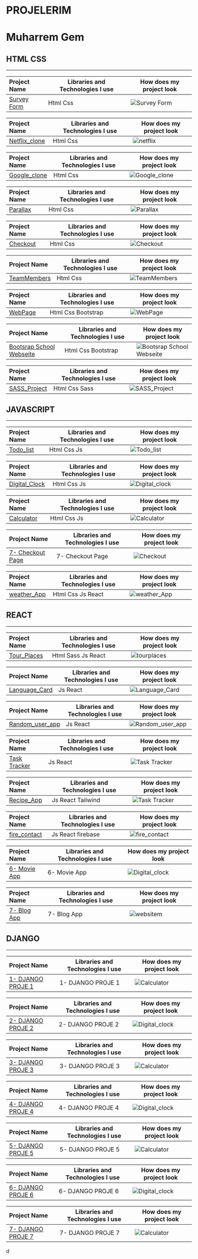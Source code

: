 # PROJELERIM

# Muharrem Gem




## HTML CSS
<hr>

  Project Name       |Libraries and Technologies I use     |How does my project look   
:-------------------------|-------------------------|-------------------------
[Survey Form](https://muharremgem.github.io/HTML_CSS_Survey_form/)| Html Css  |![Survey Form](img/surveyform.gif)


  Project Name       |Libraries and Technologies I use     |How does my project look   
:-------------------------|-------------------------|-------------------------
[Netflix_clone](https://muharremgem.github.io/HTML_CSS_Netflix_clone/)| Html Css  |![netflix](img/netflix1.gif)


  Project Name       |Libraries and Technologies I use     |How does my project look   
:-------------------------|-------------------------|-------------------------
[Google_clone](https://muharremgem.github.io/HTML_CSS_Google_clone/)| Html Css  |![Google_clone](img/google.gif)


  Project Name       |Libraries and Technologies I use     |How does my project look   
:-------------------------|-------------------------|-------------------------
[Parallax](https://muharremgem.github.io/HTML_CSS_Parallax/)| Html Css  |![Parallax](img/parallax.gif)




  Project Name       |Libraries and Technologies I use     |How does my project look   
:-------------------------|-------------------------|-------------------------
[Checkout](https://muharremgem.github.io/HTML_CSS_Checkout/)| Html Css  |![Checkout](img/checkout_app.gif)


  Project Name       |Libraries and Technologies I use     |How does my project look   
:-------------------------|-------------------------|-------------------------
[TeamMembers](https://muharremgem.github.io/HTML_CSS_TeamMembers/)| Html Css  |![TeamMembers](img/team_members1.gif)


  Project Name       |Libraries and Technologies I use     |How does my project look   
:-------------------------|-------------------------|-------------------------
[WebPage](https://bootstrap-web-page.vercel.app/#)| Html Css Bootstrap |![WebPage](img/webpage.gif)


  Project Name       |Libraries and Technologies I use     |How does my project look   
:-------------------------|-------------------------|-------------------------
[Bootsrap School Webseite](https://muharremgem.github.io/BOOTSTRAP_project/)| Html Css Bootstrap |![Bootsrap School Webseite](img/project.gif)



  Project Name       |Libraries and Technologies I use     |How does my project look   
:-------------------------|-------------------------|-------------------------
[SASS_Project](https://muharremgem.github.io/SASS_Project/)| Html Css Sass |![SASS_Project](sass.gif)



## JAVASCRIPT
<hr>




  Project Name       |Libraries and Technologies I use     |How does my project look   
:-------------------------|-------------------------|-------------------------
[Todo_list](https://muharremgem.github.io/JavaScript_Todo_list/)| Html Css Js |![Todo_list](Todo_list.gif)



  Project Name       |Libraries and Technologies I use     |How does my project look   
:-------------------------|-------------------------|-------------------------
[Digital_Clock](https://javascript-digital-clock-24akepg2y-muharremgem.vercel.app/)| Html Css Js |![Digital_clock](clock.gif)

  Project Name       |Libraries and Technologies I use     |How does my project look   
:-------------------------|-------------------------|-------------------------
[Calculator](https://html-css-js-calculator.vercel.app/)| Html Css Js |![Calculator](CALCULATOR.gif)


  Project Name       |Libraries and Technologies I use     |How does my project look   
:-------------------------|-------------------------|-------------------------
[7- Checkout Page](https://muharremgem.github.io/JAVASCRIPT_Checkout_Page/)| 7- Checkout Page	 	 |![Checkout](checkout_app.gif)


  Project Name       |Libraries and Technologies I use     |How does my project look   
:-------------------------|-------------------------|-------------------------
[weather_App](https://react-alpha-team-weather-hrd5.vercel.app/)| Html Css Js React | ![weather_App](weather.gif)

## REACT
<hr>


  Project Name       |Libraries and Technologies I use     |How does my project look   
:-------------------------|-------------------------|-------------------------
[Tour_Places](https://reacttourplaces.vercel.app/)| Html Sass Js React | ![tourplaces](tourplaces.gif)

  Project Name       |Libraries and Technologies I use     |How does my project look   
:-------------------------|-------------------------|-------------------------
[Language_Card](https://react-language-cards-seven.vercel.app/)| Js React | ![Language_Card](languageCard.gif)



  Project Name       |Libraries and Technologies I use     |How does my project look   
:-------------------------|-------------------------|-------------------------
[Random_user_app](https://react-random-user-app.vercel.app/)| Js React | ![Random_user_app](userApp.gif)



  Project Name       |Libraries and Technologies I use     |How does my project look   
:-------------------------|-------------------------|-------------------------
[Task Tracker](https://react-task-tracker-muharremgem.vercel.app/)| Js React | ![Task Tracker](task.gif)



  Project Name       |Libraries and Technologies I use     |How does my project look   
:-------------------------|-------------------------|-------------------------
[Recipe_App](https://react-recipe-app-muharremgem.vercel.app/)| Js React Tailwind | ![Task Tracker](recipe.gif)


  Project Name       |Libraries and Technologies I use     |How does my project look   
:-------------------------|-------------------------|-------------------------
[fire_contact](https://firecontact-app-roan.vercel.app/)| Js React firebase | ![fire_contact](contact.gif)



  Project Name       |Libraries and Technologies I use     |How does my project look   
:-------------------------|-------------------------|-------------------------
[6- Movie App](https://javascript-digital-clock-24akepg2y-muharremgem.vercel.app/)| 6- Movie App		 |![Digital_clock](./img/clock.gif)

  Project Name       |Libraries and Technologies I use     |How does my project look   
:-------------------------|-------------------------|-------------------------
[7- Blog App](https://www.muharremgem.com/)| 7- Blog App	 |![websitem](./img/websitem.gif)


## DJANGO
<hr>




  Project Name       |Libraries and Technologies I use     |How does my project look   
:-------------------------|-------------------------|-------------------------
[1- DJANGO PROJE 1](https://html-css-js-calculator.vercel.app/)| 1- DJANGO PROJE 1	 |![Calculator](./img/CALCULATOR.gif)


  Project Name       |Libraries and Technologies I use     |How does my project look   
:-------------------------|-------------------------|-------------------------
[2- DJANGO PROJE 2 ](https://javascript-digital-clock-24akepg2y-muharremgem.vercel.app/)| 2- DJANGO PROJE 2 	 |![Digital_clock](./img/clock.gif)


  Project Name       |Libraries and Technologies I use     |How does my project look   
:-------------------------|-------------------------|-------------------------
[3- DJANGO PROJE 3	](https://html-css-js-calculator.vercel.app/)| 3- DJANGO PROJE 3	 |![Calculator](./img/CALCULATOR.gif)


  Project Name       |Libraries and Technologies I use     |How does my project look   
:-------------------------|-------------------------|-------------------------
[4- DJANGO PROJE 4](https://javascript-digital-clock-24akepg2y-muharremgem.vercel.app/)| 4- DJANGO PROJE 4	 |![Digital_clock](./img/clock.gif)


  Project Name       |Libraries and Technologies I use     |How does my project look   
:-------------------------|-------------------------|-------------------------
[5- DJANGO PROJE 5](https://html-css-js-calculator.vercel.app/)| 5- DJANGO PROJE 5	 |![Calculator](./img/CALCULATOR.gif)


  Project Name       |Libraries and Technologies I use     |How does my project look   
:-------------------------|-------------------------|-------------------------
[6- DJANGO PROJE 6](https://javascript-digital-clock-24akepg2y-muharremgem.vercel.app/)| 6- DJANGO PROJE 6 	 |![Digital_clock](./img/clock.gif)


  Project Name       |Libraries and Technologies I use     |How does my project look   
:-------------------------|-------------------------|-------------------------
[7- DJANGO PROJE 7](https://html-css-js-calculator.vercel.app/)| 7- DJANGO PROJE 7	 |![Calculator](./img/CALCULATOR.gif)

d

